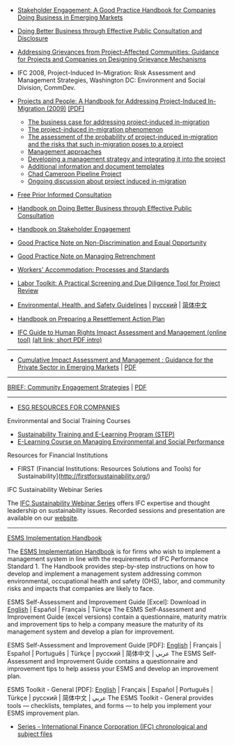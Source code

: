 

* [Stakeholder Engagement: A Good Practice Handbook for Companies Doing Business in Emerging Markets](http://www.ifc.org/ifcext/sustainability.nsf/AttachmentsByTitle/p_StakeholderEngagement_Full/$FILE/IFC_StakeholderEngagement.pdf)

* [Doing Better Business through Effective Public Consultation and Disclosure](http://www.ifc.org/ifcext/enviro.nsf/AttachmentsByTitle/p_pubconsult/$FILE/PublicConsultation.pdf)


* [Addressing Grievances from Project-Affected Communities: Guidance for Projects and Companies on Designing Grievance Mechanisms](http://www.ifc.org/ifcext/sustainability.nsf/AttachmentsByTitle/p_GrievanceMechanisms/$FILE/IFC+Grievance+Mechanisms.pdf)


* IFC 2008, Project-Induced In-Migration: Risk Assessment and Management Strategies, Washington DC: Environment and Social Division, CommDev.


* [Projects and People: A Handbook for Addressing Project-Induced In-Migration (2009)](http://www.ifc.org/ifcext/sustainability.nsf/Content/Publications_Handbook_Inmigration) [[PDF]](http://www.ifc.org/ifcext/sustainability.nsf/AttachmentsByTitle/rep_influx_full.pdf/$FILE/Influx_Full.pdf)
   - [The business case for addressing project-induced in-migration](http://www.ifc.org/ifcext/sustainability.nsf/AttachmentsByTitle/rep_influx_part1.pdf/$FILE/Influx_Part1.pdf)
   - [The project-induced in-migration phenomenon](http://www.ifc.org/ifcext/sustainability.nsf/AttachmentsByTitle/rep_influx_part2.pdf/$FILE/Influx_Part2.pdf)
   - [The assessment of the probability of project-induced in-migration and the risks that such in-migration poses to a project](http://www.ifc.org/ifcext/sustainability.nsf/AttachmentsByTitle/rep_influx_part3.pdf/$FILE/Influx_Part3.pdf)
   - [Management approaches](http://www.ifc.org/ifcext/sustainability.nsf/AttachmentsByTitle/rep_influx_part4.pdf/$FILE/Influx_Part4.pdf)
   - [Developing a management strategy and integrating it into the project](http://www.ifc.org/ifcext/sustainability.nsf/AttachmentsByTitle/rep_influx_part5.pdf/$FILE/Influx_Part5.pdf)
   - [Additional information and document templates](http://www.ifc.org/ifcext/sustainability.nsf/AttachmentsByTitle/rep_influx_Annexes.pdf/$FILE/Influx_Annexes.pdf)
   - [Chad Cameroon Pipeline Project](http://www.ifc.org/ifcext/sustainability.nsf/AttachmentsByTitle/rep_influx_casestudies_chadcameroon/$FILE/Chad+Cameroon+Pipeline+Project.pdf)
   - [Ongoing discussion about project induced in-migration](http://commdev.org/content/blog/detail/2092/)


* [Free Prior Informed Consultation](http://www.ifc.org/wps/wcm/connect/1ab9f60048855b56889cda6a6515bb18/FPIC.pdf?MOD=AJPERES&attachment=true&id=1322807873478)

* [Handbook on Doing Better Business through Effective Public Consultation](http://www.ifc.org/ifcext/sustainability.nsf/Content/Publications_Handbook_DoingBetterBusiness)

* [Handbook on Stakeholder Engagement](http://www.ifc.org/ifcext/sustainability.nsf/Content/Publications_Handbook_StakeholderEngagement)


* [Good Practice Note on Non-Discrimination and Equal Opportunity](http://www.ifc.org/ifcext/sustainability.nsf/Content/Publications_GPN_NonDiscrimination)

* [Good Practice Note on Managing Retrenchment](http://www.ifc.org/ifcext/sustainability.nsf/Content/Publications_GPN_Retrenchment)

* [Workers' Accommodation: Processes and Standards](http://www.ifc.org/ifcext/sustainability.nsf/Content/Publications_GPN_WorkersAccommodation)

* [Labor Toolkit: A Practical Screening and Due Diligence Tool for Project Review](http://www.ifc.org/ifcext/sustainability.nsf/AttachmentsByTitle/p_LaborToolkit/$FILE/Labor+Toolkit.pdf)

* [Environmental, Health, and Safety Guidelines](http://www.ifc.org/ifcext/sustainability.nsf/Content/EHSGuidelines) | [русский](http://www.ifc.org/ifcext/sustainability.nsf/Content/EHSGuidelines_Russian) | [简体中文](http://www.ifc.org/ifcext/sustainability.nsf/Content/EHSGuidelines_Chinese)

* [Handbook on Preparing a Resettlement Action Plan](http://www.ifc.org/ifcext/sustainability.nsf/Content/Publications_Handbook_RAP)

* [IFC Guide to Human Rights Impact Assessment and Management (online tool)](http://www.guidetohriam.org/welcome) [(alt link; short PDF intro)](http://www.guidetohriam.org/app/images/documents/Guide%20to%20HRIAM%20booklet%20English.pdf)

---

* [Cumulative Impact Assessment and Management : Guidance for the Private Sector in Emerging Markets](https://openknowledge.worldbank.org/handle/10986/17842) | [PDF](https://openknowledge.worldbank.org/bitstream/handle/10986/17842/864920WP0IFC0G0IC00Department0CESPQ.pdf?sequence=1&isAllowed=y)


---

[BRIEF: Community Engagement Strategies](https://openknowledge.worldbank.org/handle/10986/29473) | [PDF](https://openknowledge.worldbank.org/bitstream/handle/10986/29473/124290-BRI-PUBLIC-KN15.pdf?sequence=1&isAllowed=y)

---

* [ESG RESOURCES FOR COMPANIES](https://www.ifc.org/wps/wcm/connect/topics_ext_content/ifc_external_corporate_site/sustainability-at-ifc/company-resources/tools+for+clients)

Environmental and Social Training Courses

* [Sustainability Training and E-Learning Program (STEP)](https://www.ifc.org/wps/wcm/connect/topics_ext_content/ifc_external_corporate_site/sustainability-at-ifc/company-resources/tools+for+clients#STEP)
* [E-Learning Course on Managing Environmental and Social Performance](https://www.ifc.org/wps/wcm/connect/topics_ext_content/ifc_external_corporate_site/sustainability-at-ifc/company-resources/tools+for+clients#elearning)

Resources for Financial Institutions

* FIRST (Financial Institutions: Resources Solutions and Tools) for Sustainability](http://firstforsustainability.org/)

IFC Sustainability Webinar Series

The [IFC Sustainability Webinar Series](https://www.ifc.org/wps/wcm/connect/topics_ext_content/ifc_external_corporate_site/sustainability-at-ifc/company-resources/ifc_sustainability_webinars) offers IFC expertise and thought leadership on sustainability issues. Recorded sessions and presentation are available on our [website](https://www.ifc.org/wps/wcm/connect/topics_ext_content/ifc_external_corporate_site/sustainability-at-ifc/company-resources/ifc_sustainability_webinars).


---


[ESMS Implementation Handbook](https://www.ifc.org/wps/wcm/connect/22dc7500483774689335f7299ede9589/ESMS+Handbook+General+v2.1.pdf?MOD=AJPERES)

The [ESMS Implementation Handbook](https://www.ifc.org/wps/wcm/connect/topics_ext_content/ifc_external_corporate_site/sustainability-at-ifc/publications/publications_handbook_esms-general) is for firms who wish to implement a management system in line with the requirements of IFC Performance Standard 1. The Handbook provides step-by-step instructions on how to develop and implement a management system addressing common environmental, occupational health and safety (OHS), labor, and community risks and impacts that companies are likely to face.


ESMS Self-Assessment and Improvement Guide [Excel]: Download in [English](https://www.surveymonkey.com/r/esms-english) | Español | Français | Türkçe
The ESMS Self-Assessment and Improvement Guide (excel versions) contain a questionnaire, maturity matrix and improvement tips to help a company measure the maturity of its management system and develop a plan for improvement.

ESMS Self-Assessment and Improvement Guide [PDF]: [English](https://www.ifc.org/wps/wcm/connect/e44e08004a5a44c58a0ecf9c54e94b00/ESMS+Self+Assessment+v2.3+EN.pdf?MOD=AJPERES) | Français | Español | Português | Türkçe | русский | 简体中文 | عربي
The ESMS Self-Assessment and Improvement Guide contains a questionnaire and improvement tips to help assess your ESMS and develop an improvement plan.

ESMS Toolkit - General [PDF]: [English](https://www.ifc.org/wps/wcm/connect/38089d8048377ccb9384f7299ede9589/ESMS_Toolkit_General.pdf?MOD=AJPERES) | Français | Español | Português | Türkçe | русский | 简体中文 | عربي
The ESMS Toolkit - General provides tools — checklists, templates, and forms — to help you implement your ESMS improvement plan.


* [Series - International Finance Corporation (IFC) chronological and subject files](https://archivesholdings.worldbank.org/international-finance-corporation-ifc-chronological-and-subject-files)

<!--


MAR 12, 2018

Good Practice Note: Environmental, Health, and Safety Approaches for Hydropower Projects
This Good Practice Note is intended to be used in conjunction with other EHS Guidelines and IFC's Performance Standards to identify, avoid, mitigate, and manage EHS risks and impacts in hydropower projects.

74 pages | © March 2018 IFC | Complimentary

MAR 2, 2018

Good Practice Handbook on Environmental Flows for Hydropower Projects
This Good Practice Handbook provides guidance to practitioners on taking rigorous and consistent approaches to assess and manage hydropower project impacts on downstream river ecosystems and people, through the assessment and provision of environmental flows (EFlows).

154 pages | © March 2018 | Complimentary

FEB 26, 2018

Sustainable Banking Network (SBN) Global Progress Report
The IFC-supported Sustainable Banking Network (SBN)’s first comprehensive Global Progress Report evaluates sustainable finance principles and policies in 34 member countries.

74 pages | © February 2018 IFC | Complimentary

JAN 31, 2018

Addressing Gender and Gender-Based Violence in IFC Projects (flyer)
This tip sheet outlines how IFC's Environmental and Social Performance Standards support gender equality and help combat gender-based violence.

2 pages | © January 2018 | Complimentary




OCT 20, 2017

Good Practice Note: Managing Contractors' Environmental and Social Performance
This Good Practice Note (GPN) is aimed at helping clients implement sound, consistent, and effective approaches, in compliance with IFC requirements, to manage the environmental and social (E&S) performance of their contractors, subcontractors, and other third parties working for the project.

48 pages | © October 2017 IFC | Complimentary


JUL 31, 2017

Good Practice Note: IFC Life and Fire Safety: Hospitals
The Life and Fire Safety Good Practice Note on Hospitals is a guideline for investment projects in both new and existing occupancies.

48 pages | © July 2017 IFC | Complimentary

JUL 31, 2017

Good Practice Note: IFC Life and Fire Safety: Hotels
The Life and Fire Safety Good Practice Note on Hotels is a guideline for investment projects in both new and existing occupancies.

46 pages | © July 2017 IFC | Complimentary


APR 11, 2017

Environmental, Health, and Safety Guidelines for Liquefied Natural Gas Facilities
The EHS Guidelines for Liquefied Natural Gas (LNG) Facilities include information relevant to LNG base load liquefaction plants, transport (by sea and land), storage, regasification (including floating storage regasification units), peak shaving terminals, and LNG fueling facilities.

24 pages | © April 2017 World Bank Group | Complimentary

MAR 1, 2017

Good Practice Handbook: Use of Security Forces: Assessing and Managing Risks and Impacts
This Good Practice Handbook on the Use of Security Forces: Assessing and Managing Risks and Impacts has been developed for IFC clients and other private sector companies and their consultants. The handbook provides practical, project-level guidance for companies to better understand and implement the requirements outlined in Performance Standard 4. Chapters focus on risk assessment, managing private security, managing the relationship with public security, preparing a security management plan, and assessing allegations or incidents related to security personnel.

142 pages | © February 2017 IFC | Complimentary

FEB 15, 2017

Tafila Region Wind Power Projects - Cumulative Effects Assessment
The Tafila Region Wind Power Project Cumulative Effects Assessment (CEA) is the first of its kind in the Eastern Europe, Middle East, and North Africa region. It aims to promote more sustainable wind energy investments in Jordan while assessing and managing potential adverse environmental and social effects of renewables. The overall management and technical direction of the CEA was undertaken by IFC, supported by a team of multidisciplinary international and Jordanian experts and advisors.

184 pages | © February 2017 IFC | Complimentary

FEB 2, 2017

Environmental, Health, and Safety Guidelines for Ports, Harbors, and Terminals
The EHS Guidelines for Ports, Harbors, and Terminals are applicable to marine and freshwater ports, harbors, and terminals for cargo and passengers.

35 pages | © February 2017 World Bank Group | Complimentary

NOV 17, 2016

Environmental, Health, and Safety Guidelines for Petroleum Refining
The EHS Guidelines for Petroleum Refining cover processing operations from raw crude oil to finished products, for example refinery fuel gas, liquefied petroleum gas, motor gasoline, kerosene, diesel oil, heating oil, fuel oil, bitumen, asphalt, lubricant oils, waxes, sulfur, pet-coke, and intermediate products for the petrochemical industry.

35 pages | © November 2016 World Bank Group | Complimentary

OCT 16, 2016

Environmental & Social Review Procedures Manual
The Environmental & Social Review Procedures Manual defines management-approved tasks to achieve client compliance with the Policy and Performance Standards on Environmental and Social Sustainability, Access to Information Policy, and Environmental, Health and Safety (EHS) Guidelines.

88 pages | © October 2016 IFC | Complimentary




MAR 31, 2016

Environmental, Health and Safety Guidelines for Annual Crop Production
The EHS Guidelines for Annual Crop Production include information relevant to large-scale production, harvesting, post harvesting processing and storage of major annual crops, including cereals, pulses, roots and tubers, oil-bearing crops, fiber crops, vegetables, and fodder crops, located in both temperate and tropical regions. It does not include the processing of raw materials into semi-finished and finished products.

35 pages | © March 2016 World Bank Group | Complimentary

NOV 23, 2015

Environmental, Health and Safety Guidelines for Perennial Crop Production
The EHS Guidelines for Perennial Crop Production include information relevant to large-scale plantation crops and outgrower systems and focuses on the primary production and harvesting through farming and plantation forestry of major multi-year food, fiber, energy, ornamental, and pharmaceutical crops, located in both temperate and tropical regions.

35 pages | © November 2015 World Bank Group | Complimentary



-->
<!--

* [IFC’s Sustainability Framework: From Policy Update to Implementation](https://www.ciel.org/wp-content/uploads/2018/12/Indigenous-Peoples-and-Traditional-Knowledge-in-the-Context-of-the-UNFCCC.pdf)

World Bank. 2018. Good practice note : environmental, health, and safety approaches for hydropower projects (English). IFC Good practice note. Washington, D.C. : World Bank Group. http://documents.worldbank.org/curated/en/780291523529231720/Good-practice-note-environmental-health-and-safety-approaches-for-hydropower-projects | [PDF](http://documents.worldbank.org/curated/en/780291523529231720/pdf/WP-IFC-PUBLIC-SERIES-Good-practice-note-GPN-EHSHydropower.pdf)

-->

